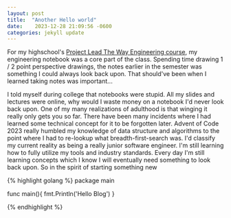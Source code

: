 ```yaml
---
layout: post
title:  "Another Hello world"
date:    2023-12-28 21:09:56 -0600
categories: jekyll update
---
```


For my highschool's [Project Lead The Way Engineering course](https://en.wikipedia.org/wiki/Project_Lead_the_Way), my engineering notebook was a core part of the class. Spending time drawing 1 / 2 point perspective drawings, the notes earlier in the semester was something I could always look back upon. That should've been when I learned taking notes was important...
  
I told myself during college that notebooks were stupid. All my slides and lectures were online, why would I waste money on a notebook I'd never look back upon. One of my many realizations of adulthood is that winging it really only gets you so far. There have been many incidents where I had learned some technical concept for it to be forgotten later. Advent of Code 2023 really humbled my knowledge of data structure and algorithms to the point where I had to re-lookup what breadth-first-search was. I'd classify my current reality as being a really junior software engineer. I'm still learning how to fully utilize my tools and industry standards. Every day I'm still learning concepts which I know I will eventually need something to look back upon. So in the spirit of starting something new 

{% highlight golang %}
package main 

func main(){ 
    fmt.Println('Hello Blog')
}

{% endhighlight %}


